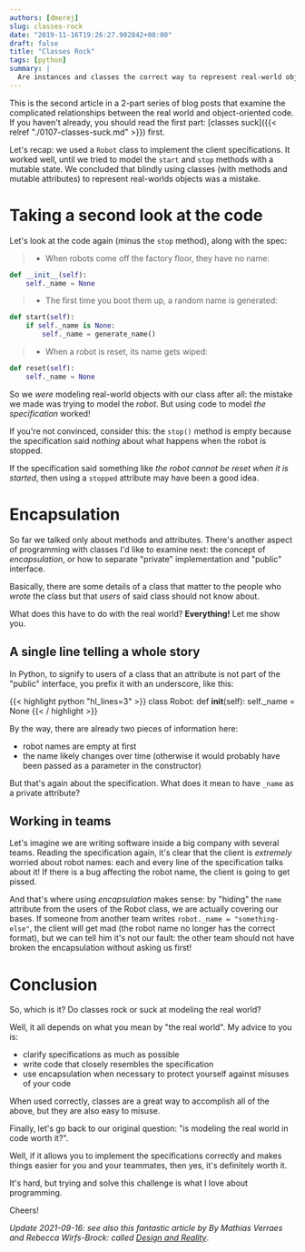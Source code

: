 ```yaml
---
authors: [dmerej]
slug: classes-rock
date: "2019-11-16T19:26:27.902842+00:00"
draft: false
title: "Classes Rock"
tags: [python]
summary: |
  Are instances and classes the correct way to represent real-world objects? (part 2)
---
```


This is the second article in a 2-part series of blog posts that examine
the complicated relationships between the real world and object-oriented
code. If you haven't already, you should read the first part:
[classes suck]({{< relref "./0107-classes-suck.md" >}}) first.

Let's recap: we used a `Robot` class to implement the
client specifications. It worked well, until we tried to model the
`start` and `stop` methods with a mutable state. We concluded that
blindly using classes (with methods and mutable attributes)
to represent real-worlds objects was a mistake.

# Taking a second look at the code

Let's look at the code again (minus the `stop` method),
along with the spec:

> * When robots come off the factory floor, they have no name:

```python
def __init__(self):
    self._name = None
```

> * The first time you boot them up, a random name is generated:

```python
def start(self):
    if self._name is None:
        self._name = generate_name()
```

> * When a robot is reset, its name gets wiped:

```python
def reset(self):
    self._name = None
```


So we *were* modeling real-world objects with our class after all: the mistake
we made was trying to model the *robot*. But using code to model *the specification*
worked!

If you're not convinced, consider this: the `stop()` method is
empty because the specification said *nothing* about what happens when the robot is
stopped.

If the specification said something like *the robot cannot be reset when it is
started*, then using a `stopped` attribute may have been a good idea.

# Encapsulation

So far we talked only about methods and attributes. There's another aspect of
programming with classes I'd like to examine next: the concept of
_encapsulation_, or how to separate "private" implementation and "public"
interface.

Basically, there are some details of a class that matter
to the people who _wrote_ the class but that _users_ of said class should not know about.

What does this have to do with the real world? **Everything!** Let me show you.

## A single line telling a whole story

In Python, to signify to users of a class that an attribute is not part
of the "public" interface, you prefix it with an underscore, like this:

{{< highlight python "hl_lines=3" >}}
class Robot:
    def __init__(self):
        self._name = None
{{< / highlight >}}

By the way, there are already two pieces of information here:

* robot names are empty at first
* the name likely changes over time (otherwise it would probably have been
  passed as a parameter in the constructor)

But that's again about the specification. What does it mean to have `_name` as a private attribute?

## Working in teams

Let's imagine we are writing software inside a big company with several
teams. Reading the specification again, it's clear that the client is
*extremely* worried about robot names: each and every line of the specification
talks about it! If there is a bug affecting the robot name, the client is
going to get pissed.

And that's where using _encapsulation_ makes sense: by "hiding" the `name` attribute from the users of the Robot class,
we are actually covering our bases. If someone from another team writes `robot._name = "something-else"`,
the client will get mad (the robot name no longer has the correct format), but we can  tell him it's not our fault:
the other team should not have broken the encapsulation without asking us first!

# Conclusion

So, which is it? Do classes rock or suck at modeling the real world?

Well, it all depends on what you mean by "the real world". My advice to you is:

* clarify specifications as much as possible
* write code that closely resembles the specification
* use encapsulation when necessary to protect yourself against misuses of your code

When used correctly, classes are a great way to accomplish all of the above, but
they are also easy to misuse.

Finally, let's go back to our original question: "is modeling the real world
in code worth it?".

Well, if it allows you to implement the specifications correctly and makes
things easier for you and your teammates, then yes, it's definitely worth it.

It's hard, but trying and solve this challenge is what I love about programming.

Cheers!

*Update 2021-09-16: see also this fantastic article by By Mathias Verraes and Rebecca Wirfs-Brock:
called [Design and Reality](https://verraes.net/2021/09/design-and-reality/)*.
